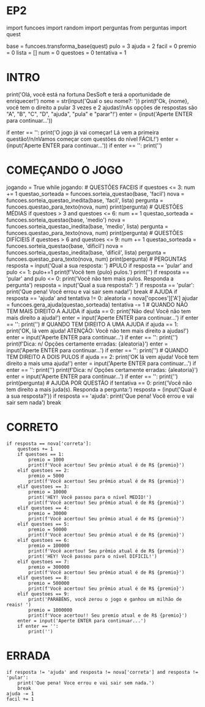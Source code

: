 # EP2
import funcoes
import random
import perguntas
from perguntas import quest

base = funcoes.transforma_base(quest)
pulo = 3
ajuda = 2
facil = 0
premio = 0
lista = []
num = 0
questoes = 0
tentativa = 1

# INTRO
print('Olá, você está na fortuna DesSoft e terá a oportunidade de enriquecer!')
nome = str(input('Qual o seu nome?: '))
print(f'Ok, {nome}, você tem o direito a pular 3 vezes e 2 ajudas!/nAs opções de respostas são "A", "B", "C", "D", "ajuda", "pula" e "parar"!')
enter = (input('Aperte ENTER para continuar...'))

if enter == '':
    print('O jogo já vai começar! Lá vem a primeira questão!/n/nVamos começar com questões do nível FÁCIL!')
enter = (input('Aperte ENTER para continuar...'))
if enter == '':
    print('')

# COMEÇANDO O JOGO

jogando = True
while jogando:
    # QUESTÕES FACEIS
    if questoes <= 3:
        num += 1
        questao_sorteada = funcoes.sorteia_questao(base, 'facil')
        nova = funcoes.sorteia_questao_inedita(base, 'facil', lista)
        pergunta = funcoes.questao_para_texto(nova, num)
        print(pergunta)
    # QUESTÕES MÉDIAS
    if questoes > 3 and questoes <= 6:
        num += 1
        questao_sorteada = funcoes.sorteia_questao(base, 'medio')
        nova = funcoes.sorteia_questao_inedita(base, 'medio', lista)
        pergunta = funcoes.questao_para_texto(nova, num)
        print(pergunta)
    # QUESTÕES DIFÍCIEIS
    if questoes > 6 and questoes <= 9:
        num += 1
        questao_sorteada = funcoes.sorteia_questao(base, 'dificil')
        nova = funcoes.sorteia_questao_inedita(base, 'dificil', lista)
        pergunta = funcoes.questao_para_texto(nova, num)
        print(pergunta)
    # PERGUNTAS
    resposta = input('Qual a sua resposta: ')
    #PULO
    if resposta == 'pular' and pulo <= 1:
        pulo+=1
        print(f'Você tem {pulo} pulos.')
        print('')
        if resposta == 'pular' and pulo <= 0:
            print('Você não tem mais pulos. Responda a pergunta')
            resposta = input('Qual a sua resposta?: ')
            if resposta == 'pular':
                print('Que pena! Você errou e vai sair sem nada!')
                break
    # AJUDA
    if resposta == 'ajuda' and tentativa != 0:
        aleatoria = nova['opcoes']['A']
        ajudar = funcoes.gera_ajuda(questao_sorteada)
        tentativa -= 1
        # QUANDO NÃO TEM MAIS DIREITO A AJUDA
        if ajuda == 0:
            print('Não deu! Você não tem mais direito a ajuda!')
            enter = input('Aperte ENTER para continuar...')
            if enter == '':
                print('')
        # QUANDO TEM DIREITO A UMA AJUDA
        if ajuda == 1:
            print('OK, lá vem ajuda! ATENÇÃO: Você não tem mais direito a ajudas!')
            enter = input('Aperte ENTER para continuar...')
            if enter == '':
                print('')
            print(f'Dica: n/ Opções certamente erradas: {aleatoria}')
            enter = input('Aperte ENTER para continuar...')
            if enter == '':
                print('')
        # QUANDO TEM DIREITO A DOIS PULOS
        if ajuda == 2:
            print('OK lá vem ajuda! Você tem direito a mais uma ajuda!')
            enter = input('Aperte ENTER para continuar...')
            if enter == '':
                print('')
            print(f'Dica: n/ Opções certamente erradas: {aleatoria}')
            enter = input('Aperte ENTER para continuar...')
            if enter == '':
                print('')
        print(pergunta)
        # AJUDA POR QUESTÃO
        if tentativa == 0:
            print('Você não tem direito a mais juda(s). Responda a pergunta:')
            resposta = (input('Qual é a sua resposta?'))
            if resposta == 'ajuda':
                print('Que pena! Você errou e vai sair sem nada')
                break



# CORRETO

    if resposta == nova['correta']:
        questoes += 1
        if questoes == 1:
            premio = 1000
            print(f'Você acertou! Seu prêmio atual é de R$ {premio}')
        elif questoes == 2:
            premio = 5000
            print(f'Você acertou! Seu prêmio atual é de R$ {premio}')
        elif questoes == 3:
            premio = 10000
            print('HEY! Você passou para o nível MEDIO!')
            print(f'Você acertou! Seu prêmio atual é de R$ {premio}')
        elif questoes == 4:
            premio = 30000
            print(f'Você acertou! Seu prêmio atual é de R$ {premio}')
        elif questoes == 5:
            premio = 50000
            print(f'Você acertou! Seu prêmio atual é de R$ {premio}')
        elif questoes == 6:
            premio = 100000
            print(f'Você acertou! Seu prêmio atual é de R$ {premio}')
            print('HEY! Você passou para o nível DIFICIL!')
        elif questoes == 7:
            premio = 300000
            print(f'Você acertou! Seu prêmio atual é de R$ {premio}')
        elif questoes == 8:
            premio = 500000
            print(f'Você acertou! Seu prêmio atual é de R$ {premio}')
        elif questoes == 9:
            print('PARABÉNS, você zerou o jogo e ganhou um milhão de reais! ')
            premio = 1000000
            print(f'Voce acertou!! Seu premio atual e de R$ {premio}')
        enter = input('Aperte ENTER para continuar...')
        if enter == '':
            print('')

# ERRADA
    if resposta != 'ajuda' and resposta != nova['correta'] and resposta != 'pular':
        print('Que pena! Voce errou e vai sair sem nada.')
        break
    ajuda -= 1
    facil += 1